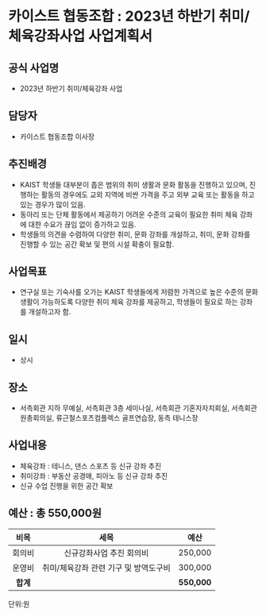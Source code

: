 카이스트 협동조합 : 2023년 하반기 취미/체육강좌사업 사업계획서
======

## 공식 사업명
- 2023년 하반기 취미/체육강좌 사업

## 담당자
- 카이스트 협동조합 이사장

## 추진배경
- KAIST 학생들 대부분이 좁은 범위의 취미 생활과 문화 활동을 진행하고 있으며, 진행하는 활동의 경우에도 교외 지역에 비싼 가격을 주고 외부 교육 또는 활동을 하고 있는 경우가 많이 있음.
- 동아리 또는 단체 활동에서 제공하기 어려운 수준의 교육이 필요한 취미 체육 강좌에 대한 수요가 끊임 없이 증가하고 있음.
- 학생들의 의견을 수렴하여 다양한 취미, 문화 강좌를 개설하고, 취미, 문화 강좌를 진행할 수 있는 공간 확보 및 편의 시설 확충이 필요함.

## 사업목표 
- 연구실 또는 기숙사를 오가는 KAIST 학생들에게 저렴한 가격으로 높은 수준의 문화 생활이 가능하도록 다양한 취미 체육 강좌를 제공하고, 학생들이 필요로 하는 강좌를 개설하고자 함.

## 일시
- 상시

## 장소
- 서측회관 지하 무예실, 서측회관 3층 세미나실, 서측회관 기혼자자치회실, 서측회관 원총회의실, 류근철스포츠컴플렉스 골프연습장, 동측 테니스장

## 사업내용
- 체육강좌 : 테니스, 댄스 스포츠 등 신규 강좌 추진
- 취미강좌 : 부동산 공경매, 피아노 등 신규 강좌 추진
- 신규 수업 진행을 위한 공간 확보

## 예산 : 총 550,000원 
                                                                         
|  **비목** |   **세목**   | **예산** |
|:---:|:---:|:---:|
| 회의비 | 신규강좌사업 추진 회의비 | 250,000 | 
| 운영비 | 취미/체육강좌 관련 기구 및 방역도구비 | 300,000 | 
| **합계** |  | **550,000** | 

단위:원
